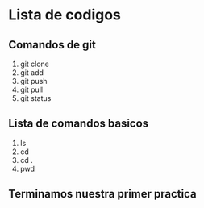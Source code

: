 # Lista de codigos

## Comandos de git

1. git clone
1. git add
1. git push
1. git pull
1. git status

## Lista de comandos basicos
1. ls
1. cd
1. cd .
1. pwd

## Terminamos nuestra primer practica

